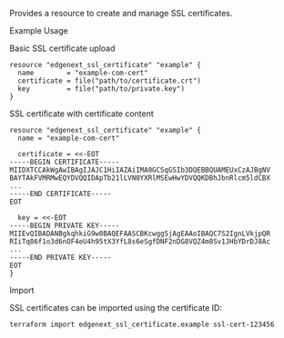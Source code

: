 Provides a resource to create and manage SSL certificates.

Example Usage

Basic SSL certificate upload

```hcl
resource "edgenext_ssl_certificate" "example" {
  name        = "example-com-cert"
  certificate = file("path/to/certificate.crt")
  key         = file("path/to/private.key")
}
```

SSL certificate with certificate content

```hcl
resource "edgenext_ssl_certificate" "example" {
  name = "example-com-cert"
  
  certificate = <<-EOT
-----BEGIN CERTIFICATE-----
MIIDXTCCAkWgAwIBAgIJAJC1HiIAZAiIMA0GCSqGSIb3DQEBBQUAMEUxCzAJBgNV
BAYTAkFVMRMwEQYDVQQIDApTb21lLVN0YXRlMSEwHwYDVQQKDBhJbnRlcm5ldCBX
...
-----END CERTIFICATE-----
EOT

  key = <<-EOT
-----BEGIN PRIVATE KEY-----
MIIEvQIBADANBgkqhkiG9w0BAQEFAASCBKcwggSjAgEAAoIBAQC7S2IgnLVkjpQR
RIiTq86f1o3d6nOF4eU4h95tX3YfL8s6eSgfDNF2nDG8VQZ4m8Sv1JHbYDrDJ8Ac
...
-----END PRIVATE KEY-----
EOT
}
```

Import

SSL certificates can be imported using the certificate ID:

```shell
terraform import edgenext_ssl_certificate.example ssl-cert-123456
```
